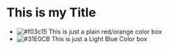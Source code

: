 # This is my Title
- ![#f03c15](https://placehold.it/15/f03c15/000000?text=+)
This is just a plain red/orange color box
- ![#31E0CB](https://placehold.it/15/31E0CB/000000?text=+)
This is just a Light Blue Color box

